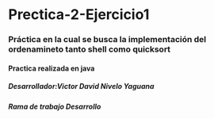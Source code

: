 # Prectica-2-Ejercicio1
### Práctica en la cual se busca la implementación del ordenamineto tanto shell como quicksort

#### Practica realizada en java
##### Desarrollador:Victor David Nivelo Yaguana
##### Rama de trabajo Desarrollo
